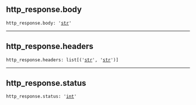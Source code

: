 

## http\_response.body

<pre class="language-python"><code><span class="source python"><span class="meta qualified-name python"><span class="meta generic-name python">http_response</span><span class="punctuation accessor dot python">.</span><span class="meta generic-name python">body</span></span><span class="punctuation separator annotation variable python">:</span> <span class="meta string python"><span class="string quoted single python"><span class="punctuation definition string begin python">&#39;</span></span></span><span class="meta string python"><span class="string quoted single python"><a href="/lib/str">str</a><span class="punctuation definition string end python">&#39;</span></span></span></span></code></pre>

***

## http\_response.headers

<pre class="language-python"><code><span class="source python"><span class="meta qualified-name python"><span class="meta generic-name python">http_response</span><span class="punctuation accessor dot python">.</span><span class="meta generic-name python">headers</span></span><span class="punctuation separator annotation variable python">:</span> <span class="meta item-access python"><span class="meta qualified-name python"><span class="support type python">list</span></span></span><span class="meta item-access python"><span class="punctuation section brackets begin python">[</span></span><span class="meta item-access arguments python"><span class="meta group python"><span class="punctuation section group begin python">(</span><span class="meta string python"><span class="string quoted single python"><span class="punctuation definition string begin python">&#39;</span></span></span><span class="meta string python"><span class="string quoted single python"><a href="/lib/str">str</a><span class="punctuation definition string end python">&#39;</span></span></span><span class="punctuation separator tuple python">,</span> <span class="meta string python"><span class="string quoted single python"><span class="punctuation definition string begin python">&#39;</span></span></span><span class="meta string python"><span class="string quoted single python"><a href="/lib/str">str</a><span class="punctuation definition string end python">&#39;</span></span></span><span class="punctuation section group end python">)</span></span></span><span class="meta item-access python"><span class="punctuation section brackets end python">]</span></span></span></code></pre>

***

## http\_response.status

<pre class="language-python"><code><span class="source python"><span class="meta qualified-name python"><span class="meta generic-name python">http_response</span><span class="punctuation accessor dot python">.</span><span class="meta generic-name python">status</span></span><span class="punctuation separator annotation variable python">:</span> <span class="meta string python"><span class="string quoted single python"><span class="punctuation definition string begin python">&#39;</span></span></span><span class="meta string python"><span class="string quoted single python"><a href="/lib/int">int</a><span class="punctuation definition string end python">&#39;</span></span></span></span></code></pre>
